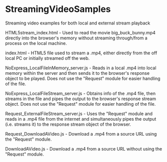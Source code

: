 # StreamingVideoSamples
Streaming video examples for both local and external stream playback

HTML5stream_index.html - Used to read the movie big_buck_bunny.mp4 directly into the browser's memory without streaming through/from a process on the local machine.

index.html - HTML5 file used to stream a .mp4, either directly from the off local PC or initially streamed off the web.

NoExpress_LocalFileInMemory_server.js - Reads in a local .mp4 into local memory within the server and then sends it to the browser's response object to be played.  Does not use the "Request" module for easier handling of the file.

NoExpress_LocalFileStream_server.js - Obtains info of the .mp4 file, then streams in the file and pipes the output to the browser's response stream object.  Does not use the "Request" module for easier handling of the file.

Request_ExternalFileStream_server.js - Uses the "Request" module and reads in a .mp4 file from the internet and simultaneously pipes the output (i.e. streams it) to the response stream object of the browser.  

Request_DownloadAVideo.js - Download a .mp4 from a source URL using the "Request" module.  

DownloadAVideo.js - Download a .mp4 from a source URL without using the "Request" module. 
